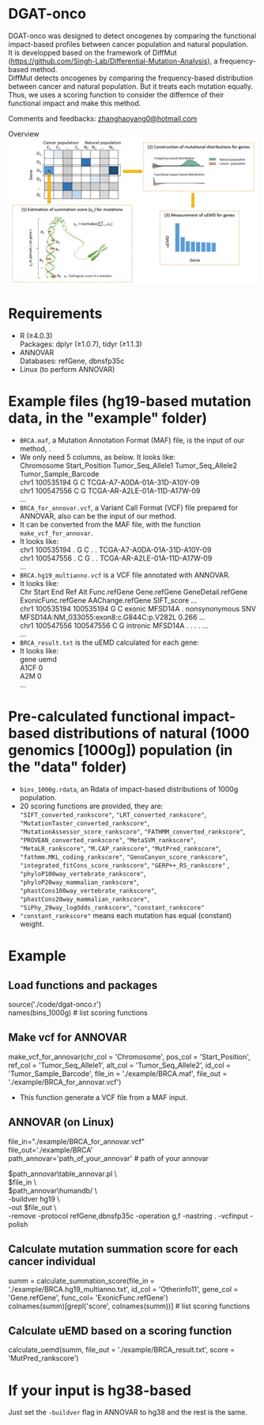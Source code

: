 # DGAT-onco
DGAT-onco was designed to detect oncogenes by comparing the functional impact-based profiles between cancer population and natural population.  
It is developped based on the framework of DiffMut (https://github.com/Singh-Lab/Differential-Mutation-Analysis), a frequency-based method.  
DiffMut detects oncogenes by comparing the frequency-based distribution between cancer and natural population. But it treats each mutation equally.  
Thus, we uses a scoring function to consider the differnce of their functional impact and make this method.  
  
Comments and feedbacks: zhanghaoyang0@hotmail.com  
  
Overview  
![image](https://github.com/zhanghaoyang0/DGAT-onco/blob/master/fig/overview.png)
# Requirements
* R (≥4.0.3)  
Packages: dplyr (≥1.0.7), tidyr (≥1.1.3) 
* ANNOVAR  
Databases: refGene, dbnsfp35c
* Linux (to perform ANNOVAR)
# Example files (hg19-based mutation data, in the "example" folder)
* ```BRCA.maf```, a Mutation Annotation Format (MAF) file, is the input of our method, .  
* We only need 5 columns, as below. It looks like:  
Chromosome	Start_Position	Tumor_Seq_Allele1	Tumor_Seq_Allele2	Tumor_Sample_Barcode  
chr1	100535194	G	C	TCGA-A7-A0DA-01A-31D-A10Y-09  
chr1	100547556	C	G	TCGA-AR-A2LE-01A-11D-A17W-09  
...  
* ```BRCA_for_annovar.vcf```, a Variant Call Format (VCF) file prepared for ANNOVAR, also can be the input of our method.
* It can be converted from the MAF file, with the function ```make_vcf_for_annovar```.  
* It looks like:  
chr1	100535194	.	G	C	.	.	TCGA-A7-A0DA-01A-31D-A10Y-09  
chr1	100547556	.	C	G	.	.	TCGA-AR-A2LE-01A-11D-A17W-09  
...  
* ```BRCA.hg19_multianno.vcf```  is a VCF file annotated with ANNOVAR. 
* It looks like:  
Chr	Start	End	Ref	Alt	Func.refGene	Gene.refGene	GeneDetail.refGene	ExonicFunc.refGene	AAChange.refGene	SIFT_score ...  
chr1	100535194	100535194	G	C	exonic	MFSD14A	.	nonsynonymous SNV	MFSD14A:NM_033055:exon8:c.G844C:p.V282L	0.266 ...  
chr1	100547556	100547556	C	G	intronic	MFSD14A	. .	.	. ...  
...  
* ```BRCA_result.txt``` is the uEMD calculated for each gene:  
* It looks like:  
gene	uemd  
A1CF	0  
A2M	0  
...  
# Pre-calculated functional impact-based distributions of natural (1000 genomics [1000g]) population (in the "data" folder)
* ```bins_1000g.rdata```, an Rdata of impact-based distributions of 1000g population.  
* 20 scoring functions are provided, they are: 
```"SIFT_converted_rankscore"```, ```"LRT_converted_rankscore"```, ```"MutationTaster_converted_rankscore"```, ```"MutationAssessor_score_rankscore"```, ```"FATHMM_converted_rankscore"```, ```"PROVEAN_converted_rankscore"```, ```"MetaSVM_rankscore"```, ```"MetaLR_rankscore"```, ```"M.CAP_rankscore"```, ```"MutPred_rankscore"```, ```"fathmm.MKL_coding_rankscore"```, ```"GenoCanyon_score_rankscore"```, ```"integrated_fitCons_score_rankscore"```, ```"GERP++_RS_rankscore"``` , ```"phyloP100way_vertebrate_rankscore"```, ```"phyloP20way_mammalian_rankscore"```, ```"phastCons100way_vertebrate_rankscore"```, ```"phastCons20way_mammalian_rankscore"```, ```"SiPhy_29way_logOdds_rankscore"```, ```"constant_rankscore"```  
* ```"constant_rankscore"``` means each mutation has equal (constant) weight. 
# Example
## Load functions and packages  
source('./code/dgat-onco.r')  
names(bins_1000g) # list scoring functions
## Make vcf for ANNOVAR  
make_vcf_for_annovar(chr_col = 'Chromosome', pos_col = 'Start_Position', ref_col = 'Tumor_Seq_Allele1',
                     alt_col = 'Tumor_Seq_Allele2', id_col = 'Tumor_Sample_Barcode',
                     file_in = './example/BRCA.maf', file_out = './example/BRCA_for_annovar.vcf')
* This function generate a VCF file from a MAF input.  
## ANNOVAR (on Linux)
file_in="./example/BRCA_for_annovar.vcf"  
file_out='./example/BRCA'  
path_annovar='path_of_your_annovar' # path of your annovar  

$path_annovar\table_annovar.pl \  
$file_in \  
$path_annovar\humandb/ \  
-buildver hg19 \  
-out $file_out \  
-remove -protocol refGene,dbnsfp35c -operation g,f -nastring . -vcfinput -polish
## Calculate mutation summation score for each cancer individual
summ = calculate_summation_score(file_in = './example/BRCA.hg19_multianno.txt', id_col = 'Otherinfo11',
                                 gene_col = 'Gene.refGene', func_col= 'ExonicFunc.refGene')  
colnames(summ)[grepl('score', colnames(summ))] # list scoring functions
## Calculate uEMD based on a scoring function
calculate_uemd(summ, file_out = './example/BRCA_result.txt', score = 'MutPred_rankscore')  
# If your input is hg38-based  
Just set the ```-buildver``` flag in ANNOVAR to hg38 and the rest is the same.
